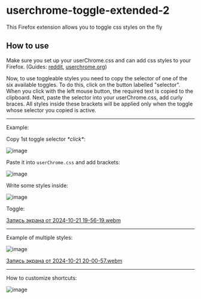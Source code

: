 # userchrome-toggle-extended-2
This Firefox extension allows you to toggle css styles on the fly

## How to use

Make sure you set up your userChrome.css and can add css styles to your Firefox. (Guides: [reddit](https://www.reddit.com/r/FirefoxCSS/wiki/index/tutorials/), [userchrome.org](https://www.userchrome.org/))

Now, to use toggleable styles you need to copy the selector of one of the six available toggles. To do this, click on the button labelled "selector". When you click with the left mouse button, the required text is copied to the clipboard. Next, paste the selector into your userChrome.css, add curly braces. All styles inside these brackets will be applied only when the toggle whose selector you copied is active.

--------------------------------------------

Example: 

Copy 1st toggle selector *\*click\**:

![image](https://github.com/user-attachments/assets/274bad8f-3c0f-4678-accc-76be75bed53e)

Paste it into `userChrome.css` and add brackets:

![image](https://github.com/user-attachments/assets/7c51e254-7415-4e10-8afa-1b2e09c18afb)

Write some styles inside:

![image](https://github.com/user-attachments/assets/d65c21a9-92ec-4c0e-bbf2-359a5385e5d1)

Toggle:

[Запись экрана от 2024-10-21 19-56-19.webm](https://github.com/user-attachments/assets/cc8a55ae-1ab1-4066-a7e0-a6b889c48e6a)

--------------------------------------------

Example of multiple styles:

![image](https://github.com/user-attachments/assets/bf2d6f37-1b55-4c70-808b-15d91e621ca2)

[Запись экрана от 2024-10-21 20-00-57.webm](https://github.com/user-attachments/assets/86c9b453-318b-46d1-8d49-f9acc6f1afe3)

--------------------------------------------

How to customize shortcuts:

![image](https://github.com/user-attachments/assets/d0cbf9be-bab7-4676-b404-323e3701b307)

